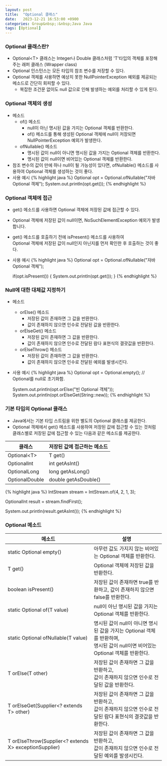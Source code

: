 ```yaml
---
layout: post
title:  "Optional 클래스"
date:   2023-12-21 16:53:00 +0900
categories: Group&nbsp;:&nbsp;Java Java
tags: [Optional]
---
```


### Optional 클래스란?

- Optional&lt;T> 클래스는 Integer나 Double 클래스처럼 'T'타입의 객체를 포장해 주는 래퍼 클래스 (Wrapper class)
- Optional 인스턴스는 모든 타입의 참조 변수를 저장할 수 있다.
- Optional 객체를 사용하면 예상치 못한 NullPointerException 예외를 제공되는 메소드로 간단히 회피할 수 있다.
    - 복잡한 조건문 없이도 null 값으로 인해 발생하는 예외를 처리할 수 있게 된다.

### Optional 객체의 생성

- 메소드
    - of() 메소드
        - null이 아닌 명시된 값을 가지는 Optional 객체를 반환한다.
        - of() 메소드를 통해 생성된 Optional 객체에 null이 저장되면 NullPointerException 예외가 발생한다.
    - ofNullable() 메소드
        - 명시된 값이 null이 아니면 명시된 값을 가지는 Optional 객체를 반환한다.
        - 명시된 값이 null이면 비어있는 Optional 객체를 반환한다.
- 참조 변수의 값이 만에 하나 null이 될 가능성이 있다면, ofNullable() 메소드를 사용하여 Optional 객체를 생성하는 것이 좋다.
- 사용 예시 
    {% highlight java %}
    Optional<String> opt = Optional.ofNullable("자바 Optional 객체");
    System.out.println(opt.get());
    {% endhighlight %}

### Optional 객체에 접근

- get() 메소드를 사용하면 Optional 객체에 저장된 값에 접근할 수 있다.
- Optional 객체에 저장된 값이 null이면, NoSuchElementException 예외가 발생합니다.
- get() 메소드를 호출하기 전에 isPresent() 메소드를 사용하여  
Optional 객체에 저장된 값이 null인지 아닌지를 먼저 확인한 후 호출하는 것이 좋다.
- 사용 예시
    {% highlight java %}
    Optional<String> opt = Optional.ofNullable("자바 Optional 객체");

    if(opt.isPresent()) {
        System.out.println(opt.get());
    }
    {% endhighlight %}

### Null에 대한 대체값 지정하기

- 메소드
    - orElse() 메소드
        - 저장된 값이 존재하면 그 값을 반환한다.
        - 값이 존재하지 않으면 인수로 전달된 값을 반환한다.
    - orElseGet() 메소드
        - 저장된 값이 존재하면 그 값을 반환한다.
        - 값이 존재하지 않으면 인수로 전달된 람다 표현식의 결괏값을 반환한다.
    - orElseThrow() 메소드
        - 저장된 값이 존재하면 그 값을 반환한다.
        - 값이 존재하지 않으면 인수로 전달된 예외를 발생시킨다.
- 사용 예시
    {% highlight java %}
    Optional<String> opt = Optional.empty(); // Optional를 null로 초기화함.

    System.out.println(opt.orElse("빈 Optional 객체"));
    System.out.println(opt.orElseGet(String::new));
    {% endhighlight %}

### 기본 타입의 Optional 클래스

- Java에서는 기본 타입 스트림을 위한 별도의 Optional 클래스를 제공한다.
- Optional 객체에서 get() 메소드를 사용하여 저장된 값에 접근할 수 있는 것처럼  
클래스별로 저장된 값에 접근할 수 있는 다음과 같은 메소드를 제공한다.

| 클래스 | 저장된 값에 접근하는 메소드 |
|-------|--------|
| Optional&lt;T> | T get() |
| OptionalInt | int getAsInt() |
| OptionalLong | long getAsLong() |
| OptionalDouble | double getAsDouble() |

{% highlight java %}
IntStream stream = IntStream.of(4, 2, 1, 3);

OptionalInt result = stream.findFirst();

System.out.println(result.getAsInt());
{% endhighlight %}

### Optional 메소드

| 메소드 | 설명 |
|-------|--------|
| static <T> Optional<T> empty() | 아무런 값도 가지지 않는 비어있는 Optional 객체를 반환한다. |
| T get() | Optional 객체에 저장된 값을 반환한다. |
| boolean isPresent() | 저장된 값이 존재하면 true를 반환하고, 값이 존재하지 않으면 false를 반환한다. |
| static <T> Optional<T> of(T value) | null이 아닌 명시된 값을 가지는 Optional 객체를 반환한다. |
| static <T> Optional<T> ofNullable(T value) | 명시된 값이 null이 아니면 명시된 값을 가지는 Optional 객체를 반환하며,<br/>명시된 값이 null이면 비어있는 Optional 객체를 반환한다. |
| T orElse(T other) | 저장된 값이 존재하면 그 값을 반환하고,<br/>값이 존재하지 않으면 인수로 전달된 값을 반환한다. |
| T orElseGet(Supplier<? extends T> other) | 저장된 값이 존재하면 그 값을 반환하고,<br/>값이 존재하지 않으면 인수로 전달된 람다 표현식의 결괏값을 반환한다. |
| <X extends Throwable> T orElseThrow(Supplier<? extends X>  exceptionSupplier) | 저장된 값이 존재하면 그 값을 반환하고,<br/>값이 존재하지 않으면 인수로 전달된 예외를 발생시킨다. |